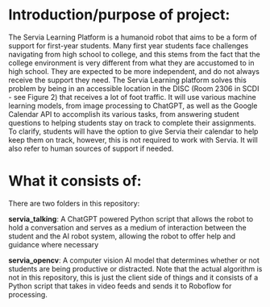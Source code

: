 # Introduction/purpose of project:
The Servia Learning Platform is a humanoid robot that aims to be a form of support for first-year students. Many first year students face challenges navigating from high school to college, and this stems from the fact that the college environment is very different
from what they are accustomed to in high school. They are expected to be more independent, and do not always receive the support they need. The Servia Learning platform solves this problem by being in an accessible location in the DISC (Room 2306 in SCDI - see
Figure 2) that receives a lot of foot traffic. It will use various machine learning models, from image processing to ChatGPT, as well as the Google Calendar API to accomplish its various tasks, from answering student questions to helping students stay on track to complete their assignments. To clarify, students will have the option to give Servia their calendar to help keep them on track, however, this is not required to work with Servia. It will also refer to human sources of support if needed. 

# What it consists of:
There are two folders in this repository:

**servia_talking**: A ChatGPT powered Python script that allows the robot to hold a conversation and serves as a medium of
interaction between the student and the AI robot system, allowing the robot to offer help and guidance where necessary

**servia_opencv**: A computer vision AI model that determines whether or not students are being productive or distracted.
Note that the actual algorithm is not in this repository, this is just the client side of things and it consists of a 
Python script that takes in video feeds and sends it to Roboflow for processing. 
